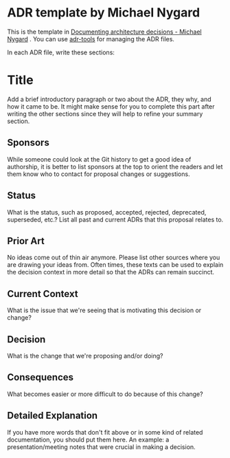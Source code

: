 # ADR template by Michael Nygard

This is the template in 
[Documenting architecture decisions - Michael Nygard](http://thinkrelevance.com/blog/2011/11/15/documenting-architecture-decisions)
. You can use [adr-tools](https://github.com/npryce/adr-tools) for managing the ADR files.

In each ADR file, write these sections:

# Title

Add a brief introductory paragraph or two about the ADR, they why, and how it came to be. It 
might make sense for you to complete this part after writing the other sections since they will 
help to refine your summary section.

## Sponsors

While someone could look at the Git history to get a good idea of authorship, it is better to list
sponsors at the top to orient the readers and let them know who to contact for proposal changes or
suggestions.

## Status

What is the status, such as proposed, accepted, rejected, deprecated, superseded, etc.? List all
past and current ADRs that this proposal relates to.

## Prior Art

No ideas come out of thin air anymore. Please list other sources where you are drawing your ideas
from. Often times, these texts can be used to explain the decision context in more detail so that
the ADRs can remain succinct.

## Current Context

What is the issue that we're seeing that is motivating this decision or change?

## Decision

What is the change that we're proposing and/or doing?

## Consequences

What becomes easier or more difficult to do because of this change?

## Detailed Explanation

If you have more words that don't fit above or in some kind of related documentation, you should put
them here. An example: a presentation/meeting notes that were crucial in making a decision.

